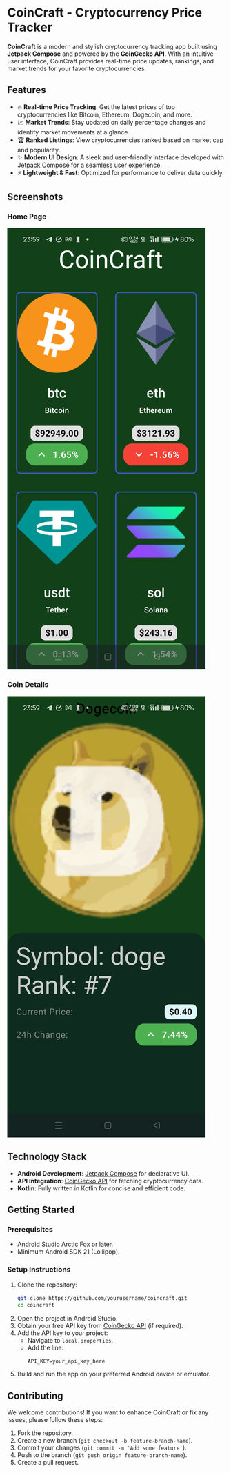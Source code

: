 # CoinCraft - Cryptocurrency Price Tracker

**CoinCraft** is a modern and stylish cryptocurrency tracking app built using **Jetpack Compose** and powered by the **CoinGecko API**. With an intuitive user interface, CoinCraft provides real-time price updates, rankings, and market trends for your favorite cryptocurrencies.

## Features

- 🔥 **Real-time Price Tracking**: Get the latest prices of top cryptocurrencies like Bitcoin, Ethereum, Dogecoin, and more.
- 📈 **Market Trends**: Stay updated on daily percentage changes and identify market movements at a glance.
- 🏆 **Ranked Listings**: View cryptocurrencies ranked based on market cap and popularity.
- ✨ **Modern UI Design**: A sleek and user-friendly interface developed with Jetpack Compose for a seamless user experience.
- ⚡ **Lightweight & Fast**: Optimized for performance to deliver data quickly.

## Screenshots

### Home Page
![Home Screen](home.jpg)

### Coin Details
![Coin Details Screen](Screenshot_2024-11-19-23-59-18-62_7a14a39dca1d0f5115802ea3e4fb6dd7.jpg)

## Technology Stack

- **Android Development**: [Jetpack Compose](https://developer.android.com/jetpack/compose) for declarative UI.
- **API Integration**: [CoinGecko API](https://www.coingecko.com/en/api) for fetching cryptocurrency data.
- **Kotlin**: Fully written in Kotlin for concise and efficient code.

## Getting Started

### Prerequisites

- Android Studio Arctic Fox or later.
- Minimum Android SDK 21 (Lollipop).

### Setup Instructions

1. Clone the repository:
   ```bash
   git clone https://github.com/yourusername/coincraft.git
   cd coincraft
   ```
2. Open the project in Android Studio.
3. Obtain your free API key from [CoinGecko API](https://www.coingecko.com/en/api) (if required).
4. Add the API key to your project:
   - Navigate to `local.properties`.
   - Add the line:
     ```properties
     API_KEY=your_api_key_here
     ```
5. Build and run the app on your preferred Android device or emulator.

## Contributing

We welcome contributions! If you want to enhance CoinCraft or fix any issues, please follow these steps:

1. Fork the repository.
2. Create a new branch (`git checkout -b feature-branch-name`).
3. Commit your changes (`git commit -m 'Add some feature'`).
4. Push to the branch (`git push origin feature-branch-name`).
5. Create a pull request.

